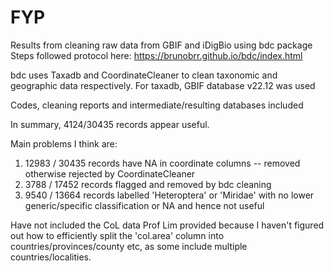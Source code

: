 # FYP

Results from cleaning raw data from GBIF and iDigBio using bdc package
Steps followed protocol here: https://brunobrr.github.io/bdc/index.html

bdc uses Taxadb and CoordinateCleaner to clean taxonomic and geographic data respectively. For taxadb, GBIF database v22.12 was used

Codes, cleaning reports and intermediate/resulting databases included

In summary, 4124/30435 records appear useful. 

Main problems I think are: 
1) 12983 / 30435 records have NA in coordinate columns -- removed otherwise rejected by CoordinateCleaner
2) 3788 / 17452 records flagged and removed by bdc cleaning
3) 9540 / 13664 records labelled 'Heteroptera' or 'Miridae' with no lower generic/specific classification or NA and hence not useful

Have not included the CoL data Prof Lim provided because I haven't figured out how to efficiently split the 'col.area' column into countries/provinces/county etc, as some include multiple countries/localities.
